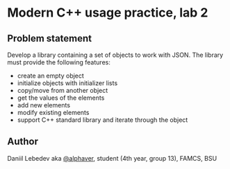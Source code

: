 # Modern C++ usage practice, lab 2

## Problem statement

Develop a library containing a set of objects to work with JSON. The library must provide the following features:
- create an empty object
- initialize objects with initializer lists
- copy/move from another object
- get the values of the elements
- add new elements
- modify existing elements
- support C++ standard library and iterate through the object

## Author

Daniil Lebedev aka [@alphaver](github.com/alphaver), student (4th year, group 13), FAMCS, BSU
